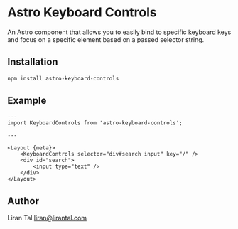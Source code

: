 # Astro Keyboard Controls

An Astro component that allows you to easily bind to specific keyboard keys and focus on a specific element based on a passed selector string.

## Installation

```bash
npm install astro-keyboard-controls
```

## Example

```astro
---
import KeyboardControls from 'astro-keyboard-controls';

---

<Layout {meta}>
	<KeyboardControls selector="div#search input" key="/" />
    <div id="search">
        <input type="text" />
    </div>
</Layout>
```

## Author

Liran Tal <liran@lirantal.com>